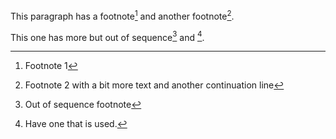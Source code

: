 This paragraph has a footnote[^1] and another footnote[^two].

This one has more but out of sequence[^4] and [^eight]. 


[^two]: Footnote 2 with a bit more text
    and another continuation line
    
[^1]: Footnote 1

[^un-used]: Unused footnote, it will not be added to the end of the page.

[^4]: Out of sequence footnote

[^eight]: Have one that is used.

[^another_unused]: This will not be output.
